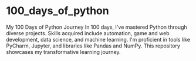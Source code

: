# 100_days_of_python
My 100 Days of Python Journey  In 100 days, I've mastered Python through diverse projects. Skills acquired include automation, game and web development, data science, and machine learning. I'm proficient in tools like PyCharm, Jupyter, and libraries like Pandas and NumPy. This repository showcases my transformative learning journey.
